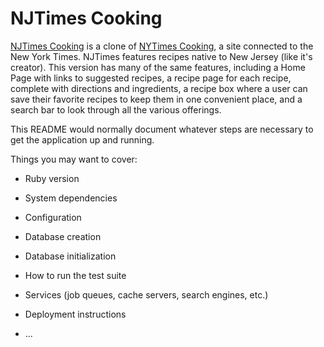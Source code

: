# NJTimes Cooking

[NJTimes Cooking](https://njtimescooking.herokuapp.com/?#/") is a clone of [NYTimes Cooking](https://cooking.nytimes.com/"), a site connected to the New York Times. NJTimes features recipes native to New Jersey (like it's creator). This version has many of the same features, including a Home Page with links to suggested recipes, a recipe page for each recipe, complete with directions and ingredients, a recipe box where a user can save their favorite recipes to keep them in one convenient place, and a search bar to look through all the various offerings. 

This README would normally document whatever steps are necessary to get the
application up and running.

Things you may want to cover:

* Ruby version

* System dependencies

* Configuration

* Database creation

* Database initialization

* How to run the test suite

* Services (job queues, cache servers, search engines, etc.)

* Deployment instructions

* ...
